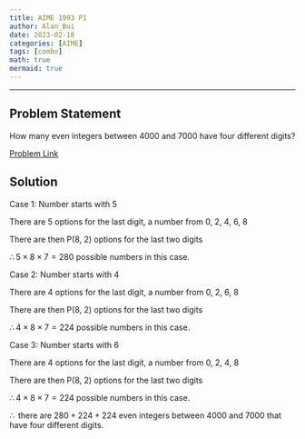 ```yaml
---
title: AIME 1993 P1    
author: Alan_Bui    
date: 2023-02-18
categories: [AIME]
tags: [combo]
math: true    
mermaid: true  
---
```


---
## Problem Statement

How many even integers between 4000 and 7000 have four different digits?

[Problem Link](https://artofproblemsolving.com/wiki/index.php/1993_AIME_Problems/Problem_1)

## Solution

$\text{Case 1: Number starts with 5}$

$\text{There are 5 options for the last digit, a number from {0, 2, 4, 6, 8}}$

$\text{There are then P(8, 2) options for the last two digits}$

$\therefore 5 \times 8 \times 7 = 280 \text{ possible numbers in this case.}$

$\text{Case 2: Number starts with 4}$

$\text{There are 4 options for the last digit, a number from {0, 2, 6, 8}}$

$\text{There are then P(8, 2) options for the last two digits}$

$\therefore 4 \times 8 \times 7 = 224 \text{ possible numbers in this case.}$

$\text{Case 3: Number starts with 6}$

$\text{There are 4 options for the last digit, a number from {0, 2, 4, 8}}$

$\text{There are then P(8, 2) options for the last two digits}$

$\therefore 4 \times 8 \times 7 = 224 \text{ possible numbers in this case.}$

$\therefore \text{ there are } 280 + 224 + 224 \text{ even integers between 4000 and 7000 that have four different digits.}$